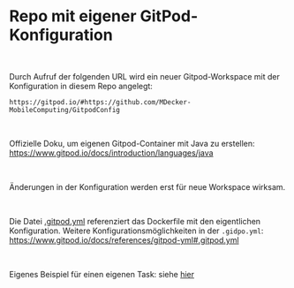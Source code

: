 # Repo mit eigener GitPod-Konfiguration #

<br>

Durch Aufruf der folgenden URL wird ein neuer Gitpod-Workspace mit der Konfiguration in diesem Repo angelegt:
```
https://gitpod.io/#https://github.com/MDecker-MobileComputing/GitpodConfig
```

<br>

Offizielle Doku, um eigenen Gitpod-Container mit Java zu erstellen: https://www.gitpod.io/docs/introduction/languages/java

<br>

Änderungen in der Konfiguration werden erst für neue Workspace wirksam.

<br>

Die Datei [.gitpod.yml](.gitpod.yml) referenziert das Dockerfile mit den eigentlichen Konfiguration.
Weitere Konfigurationsmöglichkeiten in der `.gidpo.yml`: https://www.gitpod.io/docs/references/gitpod-yml#.gitpod.yml

<br>

Eigenes Beispiel für einen eigenen Task: siehe [hier](https://github.com/MDecker-MobileComputing/ssh2rpi/blob/8c69b88c6ec82df80343aa81a35ca3223d4b5058/.gitpod.yml#L4-L12)

<br>
